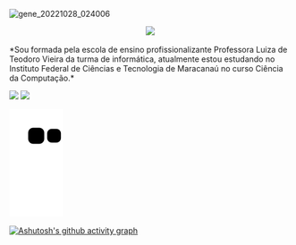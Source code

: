 

![gene_20221028_024006](https://user-images.githubusercontent.com/51095043/198513574-9844b574-3d51-454f-941b-63f5ac68b523.png)


<p align="center">

  <img src="https://readme-typing-svg.demolab.com/?lines=Hello Guys!!;Meu nome é Steicie Aleixo Sousa&font=Fira%20Code&center=true&width=380&height=50&duration=4000&pause=1000">
<p>*Sou formada pela escola de ensino profissionalizante Professora Luiza de Teodoro Vieira da turma de informática, atualmente estou estudando no Instituto Federal de Ciências e Tecnologia de Maracanaú no curso Ciência da Computação.*
</p>
 
</p>

<div> 
   
   <a href = "mailto:steiciealeixosousa@gmail.com"><img src="https://img.shields.io/badge/-Gmail-%23333?style=for-the-badge&logo=gmail&logoColor=white" target="_blank"></a>
  <a href="https://www.linkedin.com/in/steicie-aleixo-6053231a7" target="_blank"><img src="https://img.shields.io/badge/-LinkedIn-%230077B5?style=for-the-badge&logo=linkedin&logoColor=white" target="_blank"></a> 
 
  ![Snake animation](https://github.com/rafaballerini/rafaballerini/blob/output/github-contribution-grid-snake.svg)
 
</div>

[![Ashutosh's github activity graph](https://activity-graph.herokuapp.com/graph?username=Staici&bg_color=ffcfe9&color=9e4c98&line=9e4c98&point=403d3d&area=true&hide_border=true)](https://github.com/ashutosh00710/github-readme-activity-graph)
 

